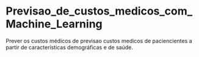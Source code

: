# Previsao_de_custos_medicos_com_Machine_Learning
Prever os custos médicos de previsao custos medicos de paciencientes a partir de características demográficas e de saúde. 
